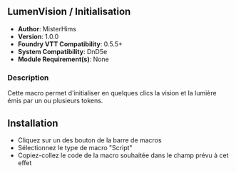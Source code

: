 ## LumenVision / Initialisation

* **Author**: MisterHims
* **Version**: 1.0.0
* **Foundry VTT Compatibility**: 0.5.5+
* **System Compatibility**: DnD5e
* **Module Requirement(s)**: None

### Description
Cette macro permet d'initialiser en quelques clics la vision et la lumière émis par un ou plusieurs tokens.

## Installation
* Cliquez sur un des bouton de la barre de macros
* Sélectionnez le type de macro "Script"
* Copiez-collez le code de la macro souhaitée dans le champ prévu à cet effet
